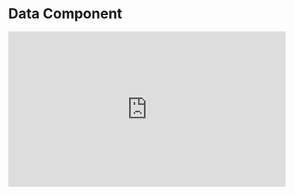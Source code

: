 # Data Component

<iframe width="560" height="315" src="https://www.youtube.com/embed/K8Ag2Kc5ImQ" title="YouTube video player" frameborder="0" allow="accelerometer; autoplay; clipboard-write; encrypted-media; gyroscope; picture-in-picture" allowfullscreen></iframe>